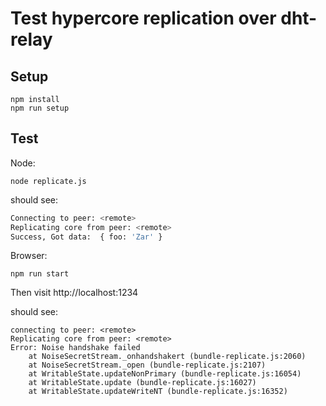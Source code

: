 # Test hypercore replication over dht-relay

## Setup

```
npm install
npm run setup
```

## Test

Node:

```
node replicate.js
```

should see:

```bash
Connecting to peer: <remote>
Replicating core from peer: <remote>
Success, Got data:  { foo: 'Zar' }
```

Browser:

```
npm run start
```

Then visit http://localhost:1234

should see:

```log
connecting to peer: <remote>
Replicating core from peer: <remote>
Error: Noise handshake failed
    at NoiseSecretStream._onhandshakert (bundle-replicate.js:2060)
    at NoiseSecretStream._open (bundle-replicate.js:2107)
    at WritableState.updateNonPrimary (bundle-replicate.js:16054)
    at WritableState.update (bundle-replicate.js:16027)
    at WritableState.updateWriteNT (bundle-replicate.js:16352)
```
